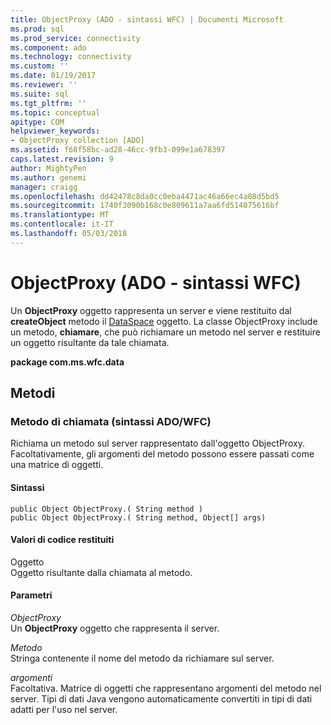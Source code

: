 ```yaml
---
title: ObjectProxy (ADO - sintassi WFC) | Documenti Microsoft
ms.prod: sql
ms.prod_service: connectivity
ms.component: ado
ms.technology: connectivity
ms.custom: ''
ms.date: 01/19/2017
ms.reviewer: ''
ms.suite: sql
ms.tgt_pltfrm: ''
ms.topic: conceptual
apitype: COM
helpviewer_keywords:
- ObjectProxy collection [ADO]
ms.assetid: f68f58bc-ad28-46cc-9fb3-099e1a678397
caps.latest.revision: 9
author: MightyPen
ms.author: genemi
manager: craigg
ms.openlocfilehash: dd42478c8da0cc0eba4471ac46a66ec4a08d5bd5
ms.sourcegitcommit: 1740f3090b168c0e809611a7aa6fd514075616bf
ms.translationtype: MT
ms.contentlocale: it-IT
ms.lasthandoff: 05/03/2018
---
```

# <a name="objectproxy-ado---wfc-syntax"></a>ObjectProxy (ADO - sintassi WFC)
Un **ObjectProxy** oggetto rappresenta un server e viene restituito dal **createObject** metodo il [DataSpace](../../../ado/reference/rds-api/dataspace-object-rds.md) oggetto. La classe ObjectProxy include un metodo, **chiamare**, che può richiamare un metodo nel server e restituire un oggetto risultante da tale chiamata.  
  
 **package com.ms.wfc.data**  
  
## <a name="methods"></a>Metodi  
  
### <a name="call-method-adowfc-syntax"></a>Metodo di chiamata (sintassi ADO/WFC)  
 Richiama un metodo sul server rappresentato dall'oggetto ObjectProxy. Facoltativamente, gli argomenti del metodo possono essere passati come una matrice di oggetti.  
  
#### <a name="syntax"></a>Sintassi  
  
```  
public Object ObjectProxy.( String method )  
public Object ObjectProxy.( String method, Object[] args)  
```  
  
#### <a name="returns"></a>Valori di codice restituiti  
 Oggetto  
 Oggetto risultante dalla chiamata al metodo.  
  
#### <a name="parameters"></a>Parametri  
 *ObjectProxy*  
 Un **ObjectProxy** oggetto che rappresenta il server.  
  
 *Metodo*  
 Stringa contenente il nome del metodo da richiamare sul server.  
  
 *argomenti*  
 Facoltativa. Matrice di oggetti che rappresentano argomenti del metodo nel server. Tipi di dati Java vengono automaticamente convertiti in tipi di dati adatti per l'uso nel server.
